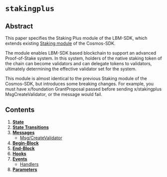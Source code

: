 <!--
order: 0
title: Staking Plus Overview
parent:
  title: "staking plus"
-->

# `stakingplus`

## Abstract

This paper specifies the Staking Plus module of the LBM-SDK, which extends existing [Staking module](../../staking/spec/README.md) of the Cosmos-SDK.

The module enables LBM-SDK based blockchain to support an advanced Proof-of-Stake system. In this system, holders of the native staking token of the chain can become validators and can delegate tokens to validators, ultimately determining the effective validator set for the system.

This module is almost identical to the previous Staking module of the Cosmos-SDK, but introduces some breaking changes. For example, you must have x/foundation GrantProposal passed before sending x/stakingplus MsgCreateValidator, or the message would fail.

## Contents

1. **[State](01_state.md)**
2. **[State Transitions](02_state_transitions.md)**
3. **[Messages](03_messages.md)**
    - [Msg/CreateValidator](03_messages.md#msgcreatevalidator)
4. **[Begin-Block](04_begin_block.md)**
5. **[End-Block ](05_end_block.md)**
6. **[Hooks](06_hooks.md)**
7. **[Events](07_events.md)**
    - [Handlers](07_events.md#handlers)
8. **[Parameters](08_params.md)**
